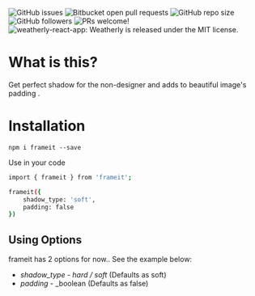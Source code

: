 ![GitHub issues](https://img.shields.io/github/issues-raw/Uyadav207/frameit) ![Bitbucket open pull requests](https://img.shields.io/bitbucket/pr/Uyadav207/frameit) ![GitHub repo size](https://img.shields.io/github/repo-size/Uyadav207/frameit) ![GitHub followers](https://img.shields.io/github/followers/Uyadav207?style=social) <img src="https://img.shields.io/badge/PRs-welcome-brightgreen.svg" alt="PRs welcome!" /> <img src="https://img.shields.io/badge/license-MIT-blue.svg" alt="weatherly-react-app: Weatherly is released under the MIT license." />

# What is this?

Get perfect shadow for the non-designer and adds to beautiful image's padding .

# Installation

`npm i frameit --save`

Use in your code

```bash
import { frameit } from 'frameit';

frameit({
    shadow_type: 'soft',
    padding: false
})
```

## Using Options

frameit has 2 options for now.. See the example below:

* *shadow_type* - _hard / soft_ (Defaults as soft)
* *padding* - _boolean (Defaults as false)
